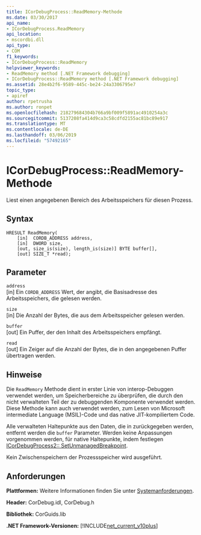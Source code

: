 ```yaml
---
title: ICorDebugProcess::ReadMemory-Methode
ms.date: 03/30/2017
api_name:
- ICorDebugProcess.ReadMemory
api_location:
- mscordbi.dll
api_type:
- COM
f1_keywords:
- ICorDebugProcess::ReadMemory
helpviewer_keywords:
- ReadMemory method [.NET Framework debugging]
- ICorDebugProcess::ReadMemory method [.NET Framework debugging]
ms.assetid: 28e4b2f6-9589-445c-be24-24a3306795e7
topic_type:
- apiref
author: rpetrusha
ms.author: ronpet
ms.openlocfilehash: 218279684304b766a9bf009f5891ac4910254a3c
ms.sourcegitcommit: 5137208fa414d9ca3c58cdfd2155ac81bc89e917
ms.translationtype: MT
ms.contentlocale: de-DE
ms.lasthandoff: 03/06/2019
ms.locfileid: "57492165"
---
```

# <a name="icordebugprocessreadmemory-method"></a>ICorDebugProcess::ReadMemory-Methode
Liest einen angegebenen Bereich des Arbeitsspeichers für diesen Prozess.  
  
## <a name="syntax"></a>Syntax  
  
```  
HRESULT ReadMemory(  
    [in]  CORDB_ADDRESS address,   
    [in]  DWORD size,  
    [out, size_is(size), length_is(size)] BYTE buffer[],  
    [out] SIZE_T *read);  
```  
  
## <a name="parameters"></a>Parameter  
 `address`  
 [in] Ein `CORDB_ADDRESS` Wert, der angibt, die Basisadresse des Arbeitsspeichers, die gelesen werden.  
  
 `size`  
 [in] Die Anzahl der Bytes, die aus dem Arbeitsspeicher gelesen werden.  
  
 `buffer`  
 [out] Ein Puffer, der den Inhalt des Arbeitsspeichers empfängt.  
  
 `read`  
 [out] Ein Zeiger auf die Anzahl der Bytes, die in den angegebenen Puffer übertragen werden.  
  
## <a name="remarks"></a>Hinweise  
 Die `ReadMemory` Methode dient in erster Linie von interop-Debuggen verwendet werden, um Speicherbereiche zu überprüfen, die durch den nicht verwalteten Teil der zu debuggenden Komponente verwendet werden. Diese Methode kann auch verwendet werden, zum Lesen von Microsoft intermediate Language (MSIL)-Code und das native JIT-kompiliertem Code.  
  
 Alle verwalteten Haltepunkte aus den Daten, die in zurückgegeben werden, entfernt werden die `buffer` Parameter. Werden keine Anpassungen vorgenommen werden, für native Haltepunkte, indem festlegen [ICorDebugProcess2:: SetUnmanagedBreakpoint](../../../../docs/framework/unmanaged-api/debugging/icordebugprocess2-setunmanagedbreakpoint-method.md).  
  
 Kein Zwischenspeichern der Prozessspeicher wird ausgeführt.  
  
## <a name="requirements"></a>Anforderungen  
 **Plattformen:** Weitere Informationen finden Sie unter [Systemanforderungen](../../../../docs/framework/get-started/system-requirements.md).  
  
 **Header:** CorDebug.idl, CorDebug.h  
  
 **Bibliothek:** CorGuids.lib  
  
 **.NET Framework-Versionen:** [!INCLUDE[net_current_v10plus](../../../../includes/net-current-v10plus-md.md)]
